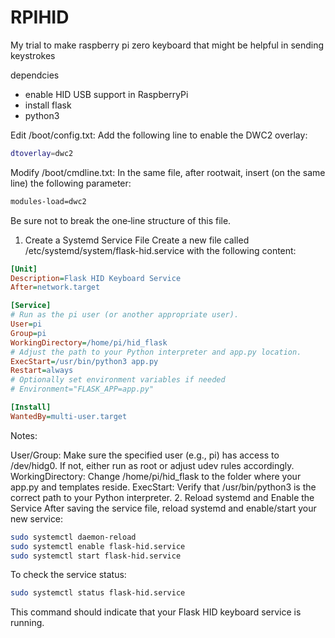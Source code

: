 # RPIHID
My trial to make raspberry pi zero keyboard that might be helpful in sending keystrokes


dependcies
- enable HID USB support in RaspberryPi
- install flask
- python3


Edit /boot/config.txt:
Add the following line to enable the DWC2 overlay:
```bash
dtoverlay=dwc2
```
Modify /boot/cmdline.txt:
In the same file, after rootwait, insert (on the same line) the following parameter:
```bash
modules-load=dwc2
```
Be sure not to break the one‑line structure of this file.


1. Create a Systemd Service File
Create a new file called /etc/systemd/system/flask-hid.service with the following content:

```ini
[Unit]
Description=Flask HID Keyboard Service
After=network.target

[Service]
# Run as the pi user (or another appropriate user).
User=pi
Group=pi
WorkingDirectory=/home/pi/hid_flask
# Adjust the path to your Python interpreter and app.py location.
ExecStart=/usr/bin/python3 app.py
Restart=always
# Optionally set environment variables if needed
# Environment="FLASK_APP=app.py"

[Install]
WantedBy=multi-user.target
```
Notes:

User/Group: Make sure the specified user (e.g., pi) has access to /dev/hidg0. If not, either run as root or adjust udev rules accordingly.
WorkingDirectory: Change /home/pi/hid_flask to the folder where your app.py and templates reside.
ExecStart: Verify that /usr/bin/python3 is the correct path to your Python interpreter.
2. Reload systemd and Enable the Service
After saving the service file, reload systemd and enable/start your new service:

```bash
sudo systemctl daemon-reload
sudo systemctl enable flask-hid.service
sudo systemctl start flask-hid.service
```
To check the service status:

```bash
sudo systemctl status flask-hid.service
```
This command should indicate that your Flask HID keyboard service is running.


